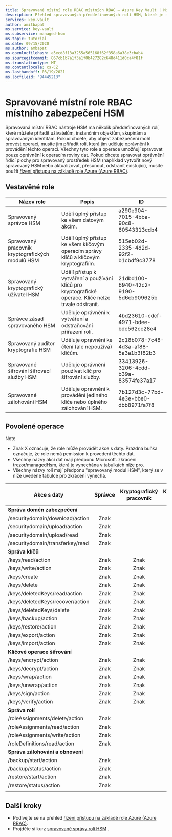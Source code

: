```yaml
---
title: Spravované místní role RBAC místních RBAC – Azure Key Vault | Microsoft Docs
description: Přehled spravovaných předdefinovaných rolí HSM, které je možné přiřadit uživatelům, instančním objektům, skupinám a spravovaným identitám
services: key-vault
author: amitbapat
ms.service: key-vault
ms.subservice: managed-hsm
ms.topic: tutorial
ms.date: 09/15/2020
ms.author: ambapat
ms.openlocfilehash: a5ecd8f13a3255a565168f62f358a6a38e3cbab4
ms.sourcegitcommit: 867cb1b7a1f3a1f0b427282c648d411d0ca4f81f
ms.translationtype: MT
ms.contentlocale: cs-CZ
ms.lasthandoff: 03/19/2021
ms.locfileid: "94445213"
---
```

# <a name="managed-hsm-local-rbac-built-in-roles"></a>Spravované místní role RBAC místního zabezpečení HSM

Spravovaná místní RBAC nástroje HSM má několik předdefinovaných rolí, které můžete přiřadit uživatelům, instančním objektům, skupinám a spravovaným identitám. Pokud chcete, aby objekt zabezpečení mohl provést operaci, musíte jim přiřadit roli, která jim uděluje oprávnění k provádění těchto operací. Všechny tyto role a operace umožňují spravovat pouze oprávnění k operacím roviny dat. Pokud chcete spravovat oprávnění řídicí plochy pro spravovaný prostředek HSM (například vytvořit nový spravovaný HSM nebo aktualizovat, přesunout, odstranit existující), musíte použít [řízení přístupu na základě role Azure (Azure RBAC)](../../role-based-access-control/overview.md).

## <a name="built-in-roles"></a>Vestavěné role

|Název role|Popis|ID|
|---|---|---|
|Spravovaný správce HSM| Udělí úplný přístup ke všem datovým akcím.|a290e904-7015-4bba-90c8-60543313cdb4|
|Spravovaný pracovník kryptografických modulů HSM| Udělí úplný přístup ke všem klíčovým operacím správy klíčů a klíčovým kryptografiím.|515eb02d-2335-4d2d-92f2-b1cbdf9c3778|
|Spravovaný kryptografický uživatel HSM|Udělí přístup k vytváření a používání klíčů pro kryptografické operace. Klíče nelze trvale odstranit.|21dbd100-6940-42c2-9190-5d6cb909625b|
|Správce zásad spravovaného HSM| Uděluje oprávnění k vytváření a odstraňování přiřazení rolí.|4bd23610-cdcf-4971-bdee-bdc562cc28e4|
|Spravovaný auditor kryptografie HSM|Uděluje oprávnění ke čtení (ale nepoužívá) klíčům.|2c18b078-7c48-4d3a-af88-5a3a1b3f82b3|
|Spravované šifrování šifrovací služby HSM| Uděluje oprávnění používat klíč pro šifrování služby. |33413926-3206-4cdd-b39a-83574fe37a17|
|Spravované zálohování HSM| Uděluje oprávnění k provádění jediného klíče nebo úplného zálohování HSM. |7b127d3c-77bd-4e3e-bbe0-dbb8971fa7f8|

## <a name="permitted-operations"></a>Povolené operace
> [!NOTE]  
> - Znak X označuje, že role může provádět akce s daty. Prázdná buňka označuje, že role nemá pemission k provedení těchto dat.
> - Všechny názvy akcí dat mají předponu Microsoft. zkrácení trezor/managedHsm, která je vynechána v tabulkách níže pro.
> - Všechny názvy rolí mají předponu "spravovaný modul HSM", který se v níže uvedené tabulce pro zkrácení vynechá.

|Akce s daty | Správce | Kryptografický pracovník | Kryptografický uživatel | Správce zásad | Šifrování šifrovací služby | Backup | Auditor kryptografie|
|---|---|---|---|---|---|---|---|
|**Správa domén zabezpečení**|
/securitydomain/download/action|<center>Znak</center>||||||
/securitydomain/upload/action|<center>Znak</center>||||||
/securitydomain/upload/read|<center>Znak</center>||||||
/securitydomain/transferkey/read|<center>Znak</center>||||||
|**Správa klíčů**|
|/keys/read/action|<center>Znak</center>|<center>Znak</center>|<center>Znak</center>||<center>Znak</center>||<center>Znak</center>|
|/keys/write/action|<center>Znak</center>|<center>Znak</center>|<center>Znak</center>||||
|/keys/create|<center>Znak</center>|<center>Znak</center>|<center>Znak</center>||||
|/keys/delete|<center>Znak</center>|<center>Znak</center>|||||
|/keys/deletedKeys/read/action|<center>Znak</center>|<center>Znak</center>|||||
|/keys/deletedKeys/recover/action|<center>Znak</center>|<center>Znak</center>|||||
|/keys/deletedKeys/delete|<center>Znak</center>|<center>Znak</center>|||||<center>Znak</center>|
|/keys/backup/action|<center>Znak</center>|<center>Znak</center>|<center>Znak</center>|||<center>Znak</center>|
|/keys/restore/action|<center>Znak</center>|<center>Znak</center>|||||
|/keys/export/action|<center>Znak</center>|<center>Znak</center>|||||
|/keys/import/action|<center>Znak</center>|<center>Znak</center>|||||
|**Klíčové operace šifrování**|
|/keys/encrypt/action|<center>Znak</center>|<center>Znak</center>|<center>Znak</center>||||
|/keys/decrypt/action|<center>Znak</center>|<center>Znak</center>|<center>Znak</center>||||
|/keys/wrap/action|<center>Znak</center>|<center>Znak</center>|<center>Znak</center>||<center>Znak</center>||
|/keys/unwrap/action|<center>Znak</center>|<center>Znak</center>|<center>Znak</center>||<center>Znak</center>||
|/keys/sign/action|<center>Znak</center>|<center>Znak</center>|<center>Znak</center>||||
|/keys/verify/action|<center>Znak</center>|<center>Znak</center>|<center>Znak</center>||||
|**Správa rolí**|
|/roleAssignments/delete/action|<center>Znak</center>|||<center>Znak</center>|||
|/roleAssignments/read/action|<center>Znak</center>|||<center>Znak</center>|||
|/roleAssignments/write/action|<center>Znak</center>|||<center>Znak</center>|||
|/roleDefinitions/read/action|<center>Znak</center>|||<center>Znak</center>|||
|**Správa zálohování a obnovení**|
|/backup/start/action|<center>Znak</center>|||||<center>Znak</center>|
|/backup/status/action|<center>Znak</center>|||||<center>Znak</center>|
|/restore/start/action|<center>Znak</center>||||||
|/restore/status/action|<center>Znak</center>||||||
||||||||

## <a name="next-steps"></a>Další kroky

- Podívejte se na přehled [řízení přístupu na základě role Azure (Azure RBAC)](../../role-based-access-control/overview.md).
- Projděte si kurz [spravované správy rolí HSM](role-management.md) .
